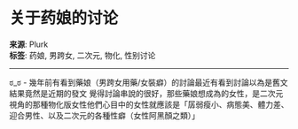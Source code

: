 # 关于药娘的讨论

**来源**: Plurk  
**标签**: 药娘, 男跨女, 二次元, 物化, 性别讨论  

---

ಠ\_ಠ - 幾年前有看到藥娘（男跨女用藥/女裝癖）的討論最近有看到討論以為是舊文結果竟然是近期的發文 覺得討論串說的很好，那些藥娘想成為的女性，是二次元視角的那種物化版女性他們心目中的女性就應該是「孱弱瘦小、病態美、體力差、迎合男性、以及二次元的各種性癖（女性阿黑顏之類）」
